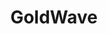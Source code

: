 ---
facebook: https://facebook.com/GoldWaveInc
instagram: https://instagram.com/GoldWaveInc
logohandle: goldwave
sort: goldwave
title: GoldWave
twitter: https://x.com/GoldWave
website: https://www.goldwave.com/
youtube: https://youtube.com/user/VideoMeld
---